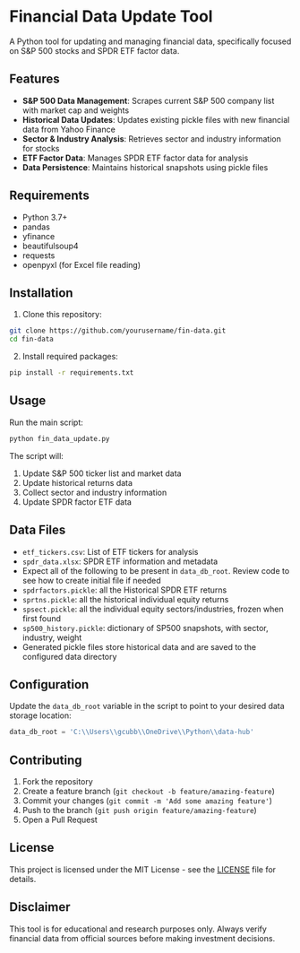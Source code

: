 # Financial Data Update Tool

A Python tool for updating and managing financial data, specifically focused on S&P 500 stocks and SPDR ETF factor data.

## Features

- **S&P 500 Data Management**: Scrapes current S&P 500 company list with market cap and weights
- **Historical Data Updates**: Updates existing pickle files with new financial data from Yahoo Finance
- **Sector & Industry Analysis**: Retrieves sector and industry information for stocks
- **ETF Factor Data**: Manages SPDR ETF factor data for analysis
- **Data Persistence**: Maintains historical snapshots using pickle files

## Requirements

- Python 3.7+
- pandas
- yfinance
- beautifulsoup4
- requests
- openpyxl (for Excel file reading)

## Installation

1. Clone this repository:
```bash
git clone https://github.com/yourusername/fin-data.git
cd fin-data
```

2. Install required packages:
```bash
pip install -r requirements.txt
```

## Usage

Run the main script:
```bash
python fin_data_update.py
```

The script will:
1. Update S&P 500 ticker list and market data
2. Update historical returns data
3. Collect sector and industry information
4. Update SPDR factor ETF data

## Data Files

- `etf_tickers.csv`: List of ETF tickers for analysis
- `spdr_data.xlsx`: SPDR ETF information and metadata
- Expect all of the following to be present in `data_db_root`. Review code to see how to create initial file if needed
- `spdrfactors.pickle`: all the Historical SPDR ETF returns
- `sprtns.pickle`: all the historical individual equity returns
- `spsect.pickle`: all the individual equity sectors/industries, frozen when first found
- `sp500_history.pickle`: dictionary of SP500 snapshots, with sector, industry, weight
- Generated pickle files store historical data and are saved to the configured data directory

## Configuration

Update the `data_db_root` variable in the script to point to your desired data storage location:
```python
data_db_root = 'C:\\Users\\gcubb\\OneDrive\\Python\\data-hub'
```

## Contributing

1. Fork the repository
2. Create a feature branch (`git checkout -b feature/amazing-feature`)
3. Commit your changes (`git commit -m 'Add some amazing feature'`)
4. Push to the branch (`git push origin feature/amazing-feature`)
5. Open a Pull Request

## License

This project is licensed under the MIT License - see the [LICENSE](LICENSE) file for details.

## Disclaimer

This tool is for educational and research purposes only. Always verify financial data from official sources before making investment decisions.